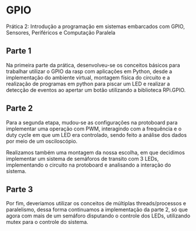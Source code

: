 # GPIO
Prática 2: Introdução a programação em sistemas embarcados com GPIO, Sensores, Periféricos e Computação Paralela

## Parte 1

Na primeira parte da prática, desenvolveu-se os conceitos básicos para trabalhar utilizar o GPIO da rasp com aplicações em Python, desde a implementação do ambiente virtual, montagem física do circuito e a realização de programas em python para piscar um LED e realizar a detecção de eventos ao apertar um botão utilizando a biblioteca RPi.GPIO.


## Parte 2

Para a segunda etapa, mudou-se as configurações na protoboard para implementar uma operação com PWM, interagindo com a frequência e o duty cycle em que um LED era controlado, sendo feito a análise dos dados por meio de um osciloscópio.

Realizamos também uma montagem da nossa escolha, em que decidimos implementar um sistema de semáforos de transito com 3 LEDs, implementando o circuito na protoboard e analisando a interação do sistema.

## Parte 3

Por fim, deveriamos utilizar os conceitos de múltiplas threads/processos e paralelismo, dessa forma continuamos a implementação da parte 2, só que agora com mais de um semáforo disputando o controle dos LEDs, utilizando mutex para o controle do sistema.
